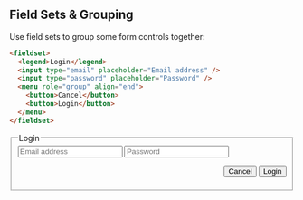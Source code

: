 <section>

## Field Sets & Grouping

Use field sets to group some form controls together:

```html
<fieldset>
  <legend>Login</legend>
  <input type="email" placeholder="Email address" />
  <input type="password" placeholder="Password" />
  <menu role="group" align="end">
    <button>Cancel</button>
    <button>Login</button>
  </menu>
</fieldset>
```

<div role="presentation">
  <fieldset>
    <legend>Login</legend>
    <input type="email" placeholder="Email address" />
    <input type="password" placeholder="Password" />
    <menu role="group" align="end">
      <button>Cancel</button>
      <button>Login</button>
    </menu>
  </fieldset>
</div>

</section>